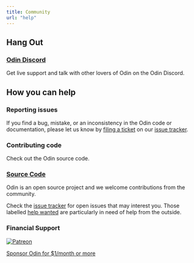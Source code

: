 ```yaml
---
title: Community
url: "help"
---
```


## Hang Out

### [Odin Discord](https://discord.gg/sVBPHEv)

Get live support and talk with other lovers of Odin on the Odin Discord.

## How you can help

### Reporting issues

If you find a bug, mistake, or an inconsistency in the Odin code or documentation, please let us know by [filing a ticket](https://github.com/odin-lang/odin/issues/new) on our [issue tracker](https://github.com/odin-lang/odin/issues).

### Contributing code

Check out the Odin source code.

### [Source Code](https://github.com/odin-lang/Odin)

Odin is an open source project and we welcome contributions from the community.

Check the [issue tracker](https://github.com/odin-lang/odin/issues) for open issues that may interest you. Those labelled [help wanted](https://github.com/odin-lang/Odin/issues?q=is%3Aopen+is%3Aissue+label%3A%22help+wanted%22) are particularly in need of help from the outside.

### Financial Support

<div class="help-sponsor">
	<a href="https://www.patreon.com/gingerbill">
		<img src="/images/Patreon_Dark.jpg" alt="Patreon">
		<p>Sponsor Odin for $1/month or more</p>
	</a>
</div>
